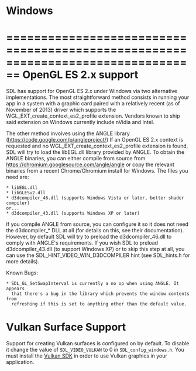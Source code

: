 # Windows

================================================================================
OpenGL ES 2.x support
================================================================================

SDL has support for OpenGL ES 2.x under Windows via two alternative
implementations.
The most straightforward method consists in running your app in a system with
a graphic card paired with a relatively recent (as of November of 2013) driver
which supports the WGL_EXT_create_context_es2_profile extension. Vendors known
to ship said extension on Windows currently include nVidia and Intel.

The other method involves using the ANGLE library (https://code.google.com/p/angleproject/)
If an OpenGL ES 2.x context is requested and no WGL_EXT_create_context_es2_profile
extension is found, SDL will try to load the libEGL.dll library provided by
ANGLE.
To obtain the ANGLE binaries, you can either compile from source from
https://chromium.googlesource.com/angle/angle or copy the relevant binaries from
a recent Chrome/Chromium install for Windows. The files you need are:

    * libEGL.dll
    * libGLESv2.dll
    * d3dcompiler_46.dll (supports Windows Vista or later, better shader compiler)
    or...
    * d3dcompiler_43.dll (supports Windows XP or later)

If you compile ANGLE from source, you can configure it so it does not need the
d3dcompiler\_\* DLL at all (for details on this, see their documentation).
However, by default SDL will try to preload the d3dcompiler_46.dll to
comply with ANGLE's requirements. If you wish SDL to preload d3dcompiler_43.dll (to
support Windows XP) or to skip this step at all, you can use the
SDL_HINT_VIDEO_WIN_D3DCOMPILER hint (see SDL_hints.h for more details).

Known Bugs:

    * SDL_GL_SetSwapInterval is currently a no op when using ANGLE. It appears
      that there's a bug in the library which prevents the window contents from
      refreshing if this is set to anything other than the default value.

# Vulkan Surface Support

Support for creating Vulkan surfaces is configured on by default. To disable it change the value of `SDL_VIDEO_VULKAN` to 0 in `SDL_config_windows.h`. You must install the [Vulkan SDK](https://www.lunarg.com/vulkan-sdk/) in order to use Vulkan graphics in your application.
